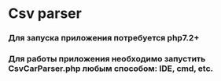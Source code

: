 # Csv parser

### Для запуска приложения потребуется php7.2+
### Для работы приложения необходимо запустить CsvCarParser.php любым способом: IDE, cmd, etc.